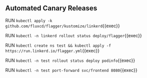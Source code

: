 ## Automated Canary Releases

RUN `kubectl apply -k github.com/fluxcd/flagger/kustomize/linkerd`{{exec}}   

RUN `kubectl -n linkerd rollout status deploy/flagger`{{exec}}   

RUN `kubectl create ns test && kubectl apply -f https://run.linkerd.io/flagger.yml`{{exec}}   

RUN `kubectl -n test rollout status deploy podinfo`{{exec}}   

RUN `kubectl -n test port-forward svc/frontend 8080`{{exec}}   
